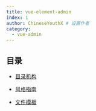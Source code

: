 ```yaml
---
title: vue-element-admin
index: 1
author: ChineseYouthX # 设置作者
category:
  - vue-admin
---
```


## 目录

- [目录机构](directory.md)

- [风格指南](style-guide.md)

- [文件模板](file-templates/README.md)
